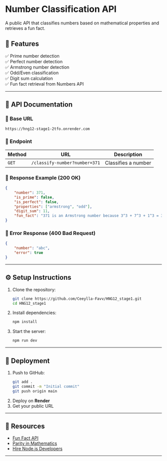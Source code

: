 # Number Classification API

A public API that classifies numbers based on mathematical properties and retrieves a fun fact.

## 🌟 Features
✅ Prime number detection  
✅ Perfect number detection  
✅ Armstrong number detection  
✅ Odd/Even classification  
✅ Digit sum calculation  
✅ Fun fact retrieval from Numbers API  

---

## 🚀 API Documentation
### **📌 Base URL**
```plaintext
https://hng12-stage1-2tfo.onrender.com
```

### **📌 Endpoint**
| Method | URL | Description |
|--------|-----|-------------|
| `GET` | `/classify-number?number=371` | Classifies a number |

### **📌 Response Example (200 OK)**
```json
{
    "number": 371,
    "is_prime": false,
    "is_perfect": false,
    "properties": ["armstrong", "odd"],
    "digit_sum": 11,
    "fun_fact": "371 is an Armstrong number because 3^3 + 7^3 + 1^3 = 371"
}
```

### **📌 Error Response (400 Bad Request)**
```json
{
    "number": "abc",
    "error": true
}
```

---

## ⚙️ **Setup Instructions**
1. Clone the repository:
   ```bash
   git clone https://github.com/Ceeylla-Favv/HNG12_stage1.git
   cd HNG12_stage1
   ```
2. Install dependencies:
   ```bash
   npm install
   ```
3. Start the server:
   ```bash
   npm run dev
   ```

---

## 🚀 **Deployment**
1. Push to GitHub:
   ```bash
   git add .
   git commit -m "Initial commit"
   git push origin main
   ```
2. Deploy on **Render**
3. Get your public URL

---

## 🔗 **Resources**
- [Fun Fact API](http://numbersapi.com/#42)  
- [Parity in Mathematics](https://en.wikipedia.org/wiki/Parity_(mathematics))  
- [Hire Node.js Developers](https://hng.tech/hire/nodejs-developers)  

---



